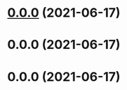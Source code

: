# [0.0.0](https://github.com/phongcao3091998/ng-core/compare/core@0.0.3...core@null) (2021-06-17)

# 0.0.0 (2021-06-17)

# 0.0.0 (2021-06-17)

